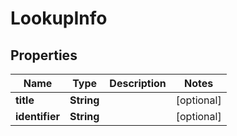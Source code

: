 

# LookupInfo


## Properties

| Name | Type | Description | Notes |
|------------ | ------------- | ------------- | -------------|
|**title** | **String** |  |  [optional] |
|**identifier** | **String** |  |  [optional] |



